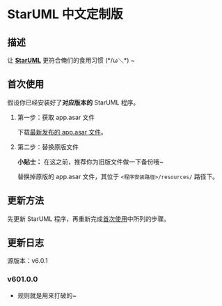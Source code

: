 # StarUML 中文定制版

## 描述

让 [**StarUML**](https://staruml.io/) 更符合俺们的食用习惯 (\*/ω＼\*) ~

## 首次使用

假设你已经安装好了**对应版本的** StarUML 程序。

1. 第一步：获取 app.asar 文件

   下载[最新发布的 app.asar 文件](https://github.com/SeagullOddy/staruml-custom/releases)。

2. 第二步：替换原版文件

   **小贴士：** 在这之前，推荐你为旧版文件做一下备份哦~

   替换掉原版的 app.asar 文件，其位于 `<程序安装路径>/resources/` 路径下。

## 更新方法

先更新 StarUML 程序，再重新完成[首次使用](#首次使用)中所列的步骤。

## 更新日志

源版本：v6.0.1

### v601.0.0

- 规则就是用来打破的~
